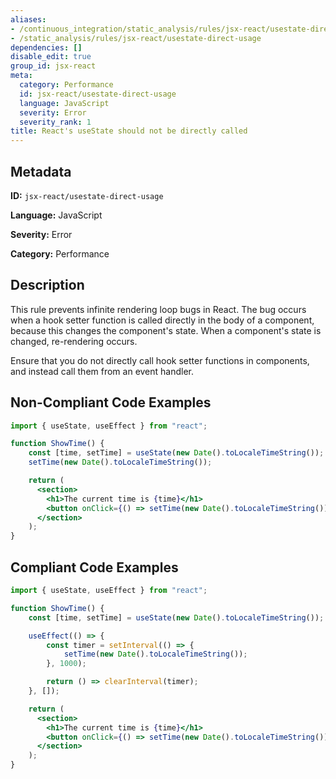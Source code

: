 ```yaml
---
aliases:
- /continuous_integration/static_analysis/rules/jsx-react/usestate-direct-usage
- /static_analysis/rules/jsx-react/usestate-direct-usage
dependencies: []
disable_edit: true
group_id: jsx-react
meta:
  category: Performance
  id: jsx-react/usestate-direct-usage
  language: JavaScript
  severity: Error
  severity_rank: 1
title: React's useState should not be directly called
---
```

<!--  SOURCED FROM https://github.com/DataDog/datadog-static-analyzer-rule-docs -->


## Metadata
**ID:** `jsx-react/usestate-direct-usage`

**Language:** JavaScript

**Severity:** Error

**Category:** Performance

## Description
This rule prevents infinite rendering loop bugs in React. The bug occurs when a hook setter function is called directly in the body of a component, because this changes the component's state. When a component's state is changed, re-rendering occurs.

Ensure that you do not directly call hook setter functions in components, and instead call them from an event handler.

## Non-Compliant Code Examples
```jsx
import { useState, useEffect } from "react";

function ShowTime() {
    const [time, setTime] = useState(new Date().toLocaleTimeString());
    setTime(new Date().toLocaleTimeString());

    return (
      <section>
        <h1>The current time is {time}</h1>
        <button onClick={() => setTime(new Date().toLocaleTimeString())}>Update Time</button>
      </section>
    );
}
```

## Compliant Code Examples
```jsx
import { useState, useEffect } from "react";

function ShowTime() {
    const [time, setTime] = useState(new Date().toLocaleTimeString());

    useEffect(() => {
        const timer = setInterval(() => {
            setTime(new Date().toLocaleTimeString());
        }, 1000);

        return () => clearInterval(timer);
    }, []);

    return (
      <section>
        <h1>The current time is {time}</h1>
        <button onClick={() => setTime(new Date().toLocaleTimeString())}>Update Time</button>
      </section>
    );
}
```
